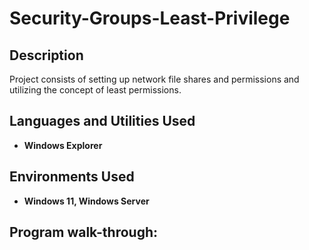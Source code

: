 <h1>Security-Groups-Least-Privilege</h1>

<h2>Description</h2>
Project consists of setting up network file shares and permissions and utilizing the concept of least permissions.
<br />


<h2>Languages and Utilities Used</h2>

- <b>Windows Explorer</b> 

<h2>Environments Used </h2>

- <b>Windows 11, Windows Server</b>

<h2>Program walk-through:</h2>
